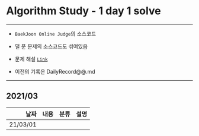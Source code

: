 # Algorithm Study - 1 day 1 solve
---
- `BaekJoon Online Judge`의 소스코드

- 덜 푼 문제의 소스코드도 섞여있음

- 문제 해설 [`Link`](https://blog.naver.com/uss425)

- 이전의 기록은 DailyRecord@@.md
---
## 2021/03

<div markdown="1">

|날짜|내용|분류|설명|
|----:|:----|:----|:----|
|21/03/01||||

</div>
